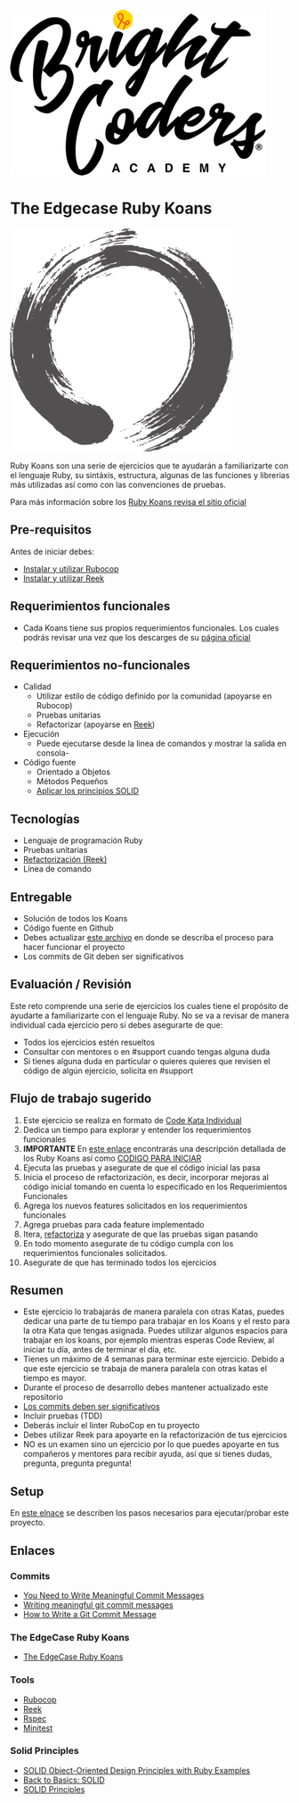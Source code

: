 ![BrightCoders logo](img/logo-bc.png)

# The Edgecase Ruby Koans
![ruby-koans](img/ruby-koans.png)

Ruby Koans son una serie de ejercicios que te ayudarán a familiarizarte con el lenguaje Ruby, su sintáxis, estructura, algunas de las funciones y librerias más utilizadas así como con las convenciones de pruebas. 

Para más información sobre los [Ruby Koans revisa el sitio oficial](http://rubykoans.com/)

## Pre-requisitos
Antes de iniciar debes:

- [Instalar y utilizar Rubocop](https://github.com/bright-coders/commons/tree/master/topics/rubocop)
- [Instalar y utilizar Reek](https://github.com/bright-coders/commons/tree/master/topics/reek)

## Requerimientos funcionales

- Cada Koans tiene sus propios requerimientos funcionales. Los cuales podrás revisar una vez que los descarges de su [página oficial](http://rubykoans.com/)

## Requerimientos no-funcionales
- Calidad
  - Utilizar estilo de código definido por la comunidad (apoyarse en Rubocop)
  - Pruebas unitarias
  - Refactorizar (apoyarse en [Reek](https://github.com/bright-coders/commons/tree/master/topics/reek))
- Ejecución
  - Puede ejecutarse desde la linea de comandos y mostrar la salida en consola- 
- Código fuente
  - Orientado a Objetos 
  - Métodos Pequeños
  - [Aplicar los principios SOLID](https://rubygarage.org/blog/solid-principles-of-ood)
  
## Tecnologías
- Lenguaje de programación Ruby
- Pruebas unitarias
- [Refactorización (Reek)](https://github.com/bright-coders/commons/tree/master/topics/reek)
- Línea de comando

## Entregable
 - Solución de todos los Koans
 - Código fuente en Github
 - Debes actualizar [este archivo](setup/README.md) en donde se describa el proceso para hacer funcionar el proyecto
 - Los commits de Git deben ser significativos
 
## Evaluación / Revisión

Este reto comprende una serie de ejercicios los cuales tiene el propósito de ayudarte a familiarizarte con el lenguaje Ruby. No se va a revisar de manera individual cada ejercicio pero si debes asegurarte de que:

 - Todos los ejercicios estén resueltos
 - Consultar con mentores o en #support cuando tengas alguna duda
 - Si tienes alguna duda en particular o quieres quieres que revisen el código de algún ejercicio, solicita en #support
 
## Flujo de trabajo sugerido
1. Este ejercicio se realiza en formato de [Code Kata Individual](https://github.com/bright-coders/commons/tree/master/topics/code-kata)
2. Dedica un tiempo para explorar y entender los requerimientos funcionales
3. **IMPORTANTE** En [este enlace](https://github.com/emilybache/GildedRose-Refactoring-Kata) encontrarás una descripción detallada de los Ruby Koans así como [CODIGO PARA INICIAR](http://rubykoans.com/)
4. Ejecuta las pruebas y asegurate de que el código inicial las pasa
5. Inicia el proceso de refactorización, es decir, incorporar mejoras al código inicial tomando en cuenta lo especificado en los Requerimientos Funcionales
6. Agrega los nuevos features solicitados en los requerimientos funcionales
7. Agrega pruebas para cada feature implementado
8. Itera, [refactoriza](https://github.com/bright-coders/commons/tree/master/topics/reek) y asegurate de que las pruebas sigan pasando
9. En todo momento asegurate de tu código cumpla con los requerimientos funcionales solicitados.
10. Asegurate de que has terminado todos los ejercicios

## Resumen 
- Este ejercicio lo trabajarás de manera paralela con otras Katas, puedes dedicar una parte de tu tiempo para trabajar en los Koans y el resto para la otra Kata que tengas asignada. Puedes utilizar algunos espacios para trabajar en los koans, por ejemplo mientras esperas Code Review, al iniciar tu día, antes de terminar el día, etc.
- Tienes un máximo de 4 semanas para terminar este ejercicio. Debido a que este ejercicio se trabaja de manera paralela con otras katas el tiempo es mayor.
- Durante el proceso de desarrollo debes mantener actualizado este repositorio
- [Los commits deben ser significativos](https://medium.com/better-programming/you-need-meaningful-commit-messages-d869e44e98d4)
- Incluir pruebas (TDD)
- Deberás incluir el linter RuboCop en tu proyecto
- Debes utilizar Reek para apoyarte en la refactorización de tus ejercicios
- NO es un examen sino un ejercicio por lo que puedes apoyarte en tus compañeros y mentores para recibir ayuda, así que si tienes dudas, pregunta, pregunta pregunta!

## Setup
En [este elnace](setup/README.md) se describen los pasos necesarios para ejecutar/probar este proyecto.

## Enlaces
### Commits
- [You Need to Write Meaningful Commit Messages](https://medium.com/better-programming/you-need-meaningful-commit-messages-d869e44e98d4) 
- [Writing meaningful git commit messages](https://medium.com/@menuka/writing-meaningful-git-commit-messages-a62756b65c81)
- [How to Write a Git Commit Message](https://chris.beams.io/posts/git-commit/)
### The EdgeCase Ruby Koans
- [The EdgeCase Ruby Koans](http://rubykoans.com/)
### Tools
- [Rubocop](https://rubocop.org/)
- [Reek](https://github.com/troessner/reek) 
- [Rspec](https://rspec.info/)
- [Minitest](https://github.com/seattlerb/minitest)
### Solid Principles
- [SOLID Object-Oriented Design Principles with Ruby Examples](https://rubygarage.org/blog/solid-principles-of-ood)
- [Back to Basics: SOLID](https://thoughtbot.com/blog/back-to-basics-solid)
- [SOLID Principles](https://www.netguru.com/codestories/solid-principles-1-single-responsibility-principle) 

